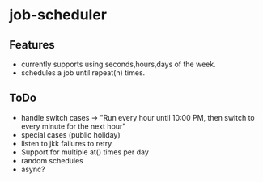 # job-scheduler

## Features
 - currently supports using seconds,hours,days of the week.
 - schedules a job until repeat(n) times.


## ToDo
 - handle switch cases -> "Run every hour until 10:00 PM, then switch to every minute for the next hour"
 - special cases (public holiday) 
 - listen to jkk failures to retry
 - Support for multiple at() times per day
 - random schedules
 - async?

